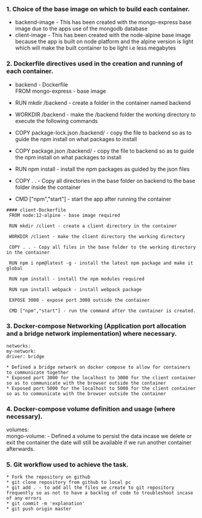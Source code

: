 ### 1. Choice of the base image on which to build each container.  
  - backend-image - This has been created with the mongo-express base image due to the apps use of the mongodb database  
  - client-image - This has been created with the node-alpine base image because the app is built on node platform and the alpine version is light which will make the built container to be light i.e less megabytes  
    
### 2. Dockerfile directives used in the creation and running of each container.  
   - backend - Dockerfile  
   FROM mongo-express - base image  

   - RUN mkdir /backend - create a folder in the container named backend  

   - WORKDIR /backend - make the /backend folder the working directory to execute the following commands  

   - COPY package-lock.json /backend/ - copy the file to backend so as to guide the npm install on what packages to install  

   - COPY package.json /backend/ - copy the file to backend so as to guide the npm install on what packages to install    

   - RUN npm install  - install the npm packages as guided by the json files   

   - COPY . . - Copy all directories in the base folder on backend to the base folder inside the container   

   - CMD ["npm","start"]  - start the app after running the container  

    #### client-Dockerfile    
     FROM node:12-alpine - base image required  

     RUN mkdir /client - create a client directory in the container  

     WORKDIR /client - make the client directory the working directory  

     COPY . . - Copy all files in the base folder to the working directory in the container  

     RUN npm i npm@latest -g - install the latest npm package and make it global  

     RUN npm install - install the npm modules required  

     RUN npm install webpack - install webpack package  

     EXPOSE 3000 - expose port 3000 outside the container  

     CMD ["npm","start"] - run the command after the container is created.   

### 3. Docker-compose Networking (Application port allocation and a bridge network implementation) where necessary.  
    networks:   
    my-network:   
    driver: bridge   

    * Defined a bridge network on docker compose to allow for containers to communicate together  
    * Exposed port 3000 for the localhost to 3000 for the client container so as to communicate with the browser outside the container  
    * Exposed port 5000 for the localhost to 5000 for the client container so as to communicate with the browser outside the container  

### 4. Docker-compose volume definition and usage (where necessary).  

volumes:  
  mongo-volume: - Defined a volume to persist the data incase we delete or exit the container the date will still be available if we run another container afterwards.  

### 5. Git workflow used to achieve the task.  
    * Fork the repository on github  
    * git clone repository from github to local pc  
    * git add . - to add all the files we create to git repository frequently so as not to have a backlog of code to troubleshoot incase of any errors  
    * git commit -m 'explanation'  
    * git push origin master  
